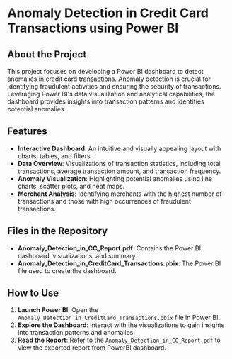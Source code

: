 # Anomaly Detection in Credit Card Transactions using Power BI

## About the Project

This project focuses on developing a Power BI dashboard to detect anomalies in credit card transactions. Anomaly detection is crucial for identifying fraudulent activities and ensuring the security of transactions. Leveraging Power BI's data visualization and analytical capabilities, the dashboard provides insights into transaction patterns and identifies potential anomalies.

## Features

- **Interactive Dashboard**: An intuitive and visually appealing layout with charts, tables, and filters.
- **Data Overview**: Visualizations of transaction statistics, including total transactions, average transaction amount, and transaction frequency.
- **Anomaly Visualization**: Highlighting potential anomalies using line charts, scatter plots, and heat maps.
- **Merchant Analysis**: Identifying merchants with the highest number of transactions and those with high occurrences of fraudulent transactions.

## Files in the Repository

- **Anomaly_Detection_in_CC_Report.pdf**: Contains the Power BI dashboard, visualizations, and summary.
- **Anomaly_Detection_in_CreditCard_Transactions.pbix**: The Power BI file used to create the dashboard.

## How to Use

1. **Launch Power BI**: Open the `Anomaly_Detection_in_CreditCard_Transactions.pbix` file in Power BI.
2. **Explore the Dashboard**: Interact with the visualizations to gain insights into transaction patterns and anomalies.
3. **Read the Report**: Refer to the `Anomaly_Detection_in_CC_Report.pdf` to view the exported report from PowerBI dashboard.
